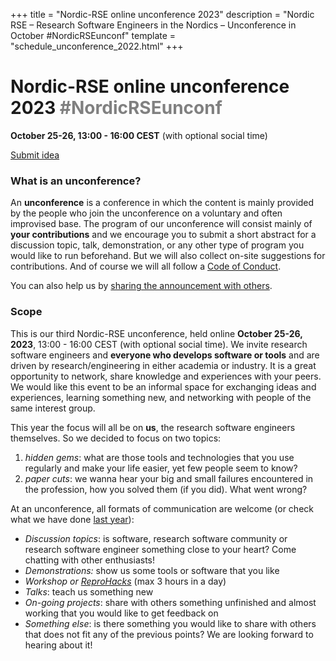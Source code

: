 +++
title = "Nordic-RSE online unconference 2023"
description = "Nordic RSE – Research Software Engineers in the Nordics – Unconference in October #NordicRSEunconf"
template = "schedule_unconference_2022.html"
+++

# Nordic-RSE online unconference 2023 <span style="color: gray;">#NordicRSEunconf</span>

**October 25-26, 13:00 - 16:00 CEST** (with optional social time)

<!---
<a class="btn btn-primary btn-lg" href="https://indico.neic.no/e/nordic-rse-2022" target="_blank" rel="noreferrer noopener" role="button">Register</a>
-->
<a class="btn btn-primary btn-lg" href="https://github.com/nordic-rse/conference-contributions/issues" target="_blank" rel="noreferrer noopener" role="button">Submit idea</a>


### What is an unconference?

An **unconference** is a conference in which the content is mainly provided
by the people who join the unconference on a voluntary and often improvised base.
The program of our unconference will consist mainly of **your
contributions** and we encourage you to submit a short abstract for a
discussion topic, talk, demonstration, or any other type of program you would
like to run beforehand. But we will also collect on-site suggestions for
contributions.  And of course we will all follow a [Code of
Conduct](https://nordic-rse.org/about/code-of-conduct/).

You can also help us by [sharing the announcement with others](/events/2023-online-unconference/share/). 

### Scope

This is our third Nordic-RSE unconference, held online **October 25-26,
2023**, 13:00 - 16:00 CEST (with optional social time). We invite research
software engineers and **everyone who develops software or tools** and are
driven by research/engineering in either academia or industry.  It is a great
opportunity to network, share knowledge and experiences with your peers.  We
would like this event to be an informal space for exchanging ideas and
experiences, learning something new, and networking with people of the same
interest group.

This year the focus will all be on **us**, the research software engineers themselves. So we decided to focus on two topics: 
1) *hidden gems*: what are those tools and technologies that you use regularly and make your life easier, yet few people seem to know?
2) *paper cuts*: we wanna hear your big and small failures encountered in the profession, how you solved them (if you did). What went wrong?

At an unconference, all formats of communication are welcome (or check what we have done [last year](/events/2022-online-unconference/)):
- *Discussion topics*: is software, research software community or research software engineer something close to your heart? Come chatting with other enthusiasts!
- *Demonstrations:* show us some tools or software that you like
- *Workshop or [ReproHacks](https://reprohack.github.io/reprohack-hq/)* (max 3 hours in a day)
- *Talks*: teach us something new
- *On-going projects*: share with others something unfinished and almost working that you would like to get feedback on
- *Something else*: is there something you would like to share with others that
  does not fit any of the previous points? We are looking forward to hearing
  about it!
